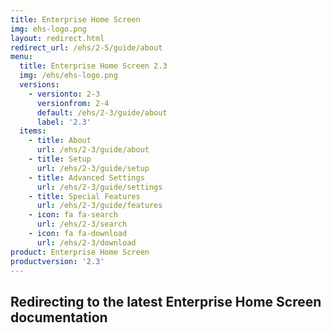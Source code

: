 ```yaml
---
title: Enterprise Home Screen
img: ehs-logo.png
layout: redirect.html
redirect_url: /ehs/2-5/guide/about
menu:
  title: Enterprise Home Screen 2.3
  img: /ehs/ehs-logo.png
  versions:
    - versionto: 2-3
      versionfrom: 2-4
      default: /ehs/2-3/guide/about
      label: '2.3'
  items:
    - title: About
      url: /ehs/2-3/guide/about
    - title: Setup
      url: /ehs/2-3/guide/setup
    - title: Advanced Settings
      url: /ehs/2-3/guide/settings
    - title: Special Features
      url: /ehs/2-3/guide/features
    - icon: fa fa-search
      url: /ehs/2-3/search
    - icon: fa fa-download
      url: /ehs/2-3/download
product: Enterprise Home Screen
productversion: '2.3'
---
```


## Redirecting to the latest Enterprise Home Screen documentation